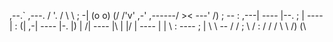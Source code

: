 ,--.`       ,---. 
  /    '.    /     \ 
         \  ; 
          -| 
         (o o)      (/ 
         /'v'     ,-' 
 ,------/ >< ---' 
/)     ;  --  : 
   ,---| ---- |--. 
  ;    | ---- |   : 
 (|  ,-| ---- |-. |) 
    | /| ---- |\ | 
    |/ | ---- | | 
    \  : ---- ;  | 
     \  \ -- /  / 
     ;   \  /  : 
    /   / / \  \ 
   /)           (\
